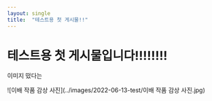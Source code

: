 ```yaml
---
layout: single
title:  "테스트용 첫 게시물!!"
---
```


# 테스트용 첫 게시물입니다!!!!!!!!


이미지 떴다는



![이배 작품 감상 사진](../images/2022-06-13-test/이배 작품 감상 사진.jpg)
